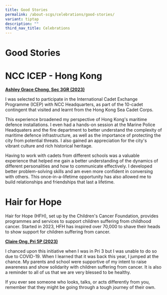```yaml
---
title: Good Stories
permalink: /about-scgs/celebrations/good-stories/
variant: tiptap
description: ""
third_nav_title: Celebrations
---
```

<h1><strong>Good Stories</strong></h1>
<h1>NCC ICEP - Hong Kong</h1>
<p><strong><u>Ashley Grace Chong, Sec 3GR (2023)</u></strong>
</p>
<p>I was selected to participate in the International Cadet Exchange Programme
(ICEP) with NCC Headquarters, as part of the 10-cadet contingent that visited
and learnt from the Hong Kong Sea Cadet Corps.</p>
<p>This experience broadened my perspective of Hong Kong's maritime defence
installations. I even had a hands-on session at the Marine Police Headquaters
and the fire department to better understand the complexity of maritime
defence infrastructure, as well as the importance of protecting the city
from potential threats. I also gained an appreciation for the city's vibrant
culture and rich historical heritage.</p>
<p>Having to work with cadets from different schools was a valuable experience
that helped me gain a better understanding of the dynamics of different
personalities and how to communicate effectively. I developed better problem-solving
skills and am even more confident in conversing with others. This once-in-a-lifetime
opportunity has also allowed me to build relationships and friendships
that last a lifetime.</p>
<p></p>
<h1>Hair for Hope</h1>
<p>Hair for Hope (HFH), set up by the Children's Cancer Foundation, provides
programmes and services to support children suffering from childhood cancer.
Started in 2023, HFH has inspired over 70,000 to shave their heads to show
support for children suffering from cancer.</p>
<p><strong><u>Claire Ong, Pri 5P (2023)</u></strong>
</p>
<p>I chanced upon this initiative when I was in Pri 3 but I was unable to
do so due to COVID-19. When I learned that it was back this year, I jumped
at the chance. My parents and school were supportive of my intent to raise
awareness and show solidarity with children suffering from cancer. It is
also a reminder to all of us that we are very blessed to be healthy.</p>
<p>If you ever see someone who looks, talks, or acts differently from you,
remember that they might be going through a tough journey of their own.</p>
<p></p>
<p></p>